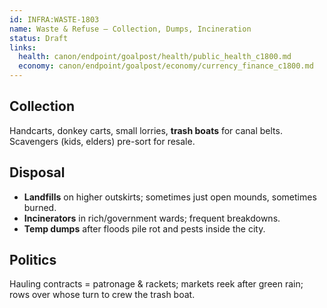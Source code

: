 ```yaml
---
id: INFRA:WASTE-1803
name: Waste & Refuse — Collection, Dumps, Incineration
status: Draft
links:
  health: canon/endpoint/goalpost/health/public_health_c1800.md
  economy: canon/endpoint/goalpost/economy/currency_finance_c1800.md
---
```


## Collection
Handcarts, donkey carts, small lorries, **trash boats** for canal belts. Scavengers (kids, elders) pre-sort for resale.

## Disposal
- **Landfills** on higher outskirts; sometimes just open mounds, sometimes burned.
- **Incinerators** in rich/government wards; frequent breakdowns.
- **Temp dumps** after floods pile rot and pests inside the city.

## Politics
Hauling contracts = patronage & rackets; markets reek after green rain; rows over whose turn to crew the trash boat.
